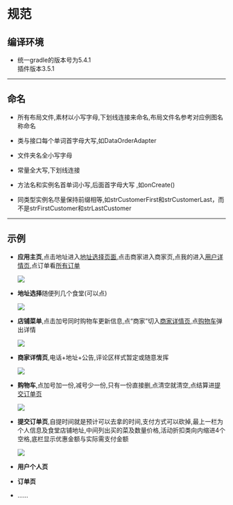 # 规范  

## 编译环境

* 统一gradle的版本号为5.4.1  
插件版本3.5.1

------
## 命名  

* 所有布局文件,素材以小写字母,下划线连接来命名,布局文件名参考对应例图名称命名  

* 类与接口每个单词首字母大写,如DataOrderAdapter  

* 文件夹名全小写字母  

* 常量全大写,下划线连接  

* 方法名和实例名首单词小写,后面首字母大写 ,如onCreate()  

* 同类型实例名尽量保持前缀相等,如strCustomerFirst和strCustomerLast，而不是strFirstCustomer和strLastCustomer  

------

## 示例  
* **应用主页**,点击地址进入[地址选择页面](),点击商家进入商家页,点我的进入[用户详情页](),点订单看[所有订单]()   

  ![](res/activity_main.png)

* **地址选择**随便列几个食堂(可以点)  

  ![](res/activity_address.png)
  
* **店铺菜单**,点击加号同时购物车更新信息,点“商家”切入[商家详情页](),点[购物车]()弹出详情  

  ![](res/activity_shop_food.png)
  
* **商家详情页**,电话+地址+公告,评论区样式暂定或随意发挥  

  ![](res/activity_shop_details.png)

* **购物车**,点加号加一份,减号少一份,只有一份直接删,点清空就清空,点结算进[提交订单页]()  

  ![](res/activity_shopping_car.png)

* **提交订单页**,自提时间就是预计可以去拿的时间,支付方式可以砍掉,最上一栏为个人信息及食堂店铺地址,中间列出买的菜及数量价格,活动折扣类向内缩进4个空格,底栏显示优惠金额与实际需支付金额  

  ![](res/activity_pushing_order.png)
  
* **用户个人页**  

* **订单页**  

* ……